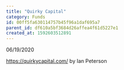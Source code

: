```yaml
---
title: "Quirky Capital"
category: Funds
id: 00ff5fa630114757b45f96a1daf695a7
parent_id: df610a5bf3684d26affea4f61d5227e1
created_at: 1592603512891
---
```


06/19/2020

https://quirkycapital.com/ by Ian Peterson
    